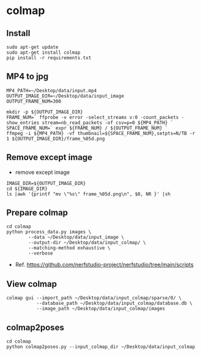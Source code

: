 # colmap

## Install

```shell
sudo apt-get update
sudo apt-get install colmap
pip install -r requirements.txt
```

## MP4 to jpg

```shell
MP4_PATH=~/Desktop/data/input.mp4
OUTPUT_IMAGE_DIR=~/Desktop/data/input_image
OUTPUT_FRAME_NUM=300

mkdir -p ${OUTPUT_IMAGE_DIR}
FRAME_NUM=` ffprobe -v error -select_streams v:0 -count_packets -show_entries stream=nb_read_packets -of csv=p=0 ${MP4_PATH} `
SPACE_FRAME_NUM=` expr ${FRAME_NUM} / ${OUTPUT_FRAME_NUM} `
ffmpeg -i ${MP4_PATH} -vf thumbnail=${SPACE_FRAME_NUM},setpts=N/TB -r 1 ${OUTPUT_IMAGE_DIR}/frame_%05d.png
```

## Remove except image

- remove except image

```shell
IMAGE_DIR=${OUTPUT_IMAGE_DIR}
cd ${IMAGE_DIR}
ls |awk '{printf "mv \"%s\" frame_%05d.png\n", $0, NR }' |sh
```

## Prepare colmap

```shell
cd colmap
python process_data.py images \
        --data ~/Desktop/data/input_image \
        --output-dir ~/Desktop/data/input_colmap/ \
        --matching-method exhaustive \
        --verbose
```

- Ref. https://github.com/nerfstudio-project/nerfstudio/tree/main/scripts

## View colmap

```shell
colmap gui --import_path ~/Desktop/data/input_colmap/sparse/0/ \
           --database_path ~/Desktop/data/input_colmap/database.db \
           --image_path ~/Desktop/data/input_colmap/images
```

## colmap2poses

```shell
cd colmap
python colmap2poses.py --input_colmap_dir ~/Desktop/data/input_colmap
```